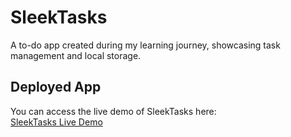 # SleekTasks
A to-do app created during my learning journey, showcasing task management and local storage.
## Deployed App
You can access the live demo of SleekTasks here:  
[SleekTasks Live Demo](https://itx-prash.github.io/SleekTasks/)

